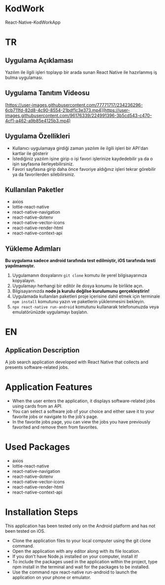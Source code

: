 # KodWork
React-Native-KodWorkApp

# TR

## Uygulama Açıklaması

Yazılım ile ilgili işleri toplayıp bir arada sunan React Native ile hazırlanmış iş bulma uygulaması.

## Uygulama Tanıtım Videosu

[https://user-images.githubusercontent.com/77771717/234236296-6cb711fd-82d8-4c90-8554-21bdf1c3e373.mp4](https://user-images.githubusercontent.com/96176339/224991396-3b5cd543-c470-4cf1-a462-a9b85e4125b3.mp4)

## Uygulama Özellikleri

* Kullanıcı uygulamaya girdiği zaman yazılım ile ilgili işleri bir API'dan kartlar ile gösterir
* İstediğiniz yazılım işine girip o işi favori işlerinize kaydedebilir ya da o işin sayfasına ilerleyebilirsiniz.
* Favori sayfasına girip daha önce favoriye aldığınız işleri tekrar görebilir ya da favorilerden silebilirsiniz.

## Kullanılan Paketler

* axios
* lottie-react-native
* react-native-navigation
* react-native-dotenv
* react-native-vector-icons
* react-native-render-html
* react-native-context-api

## Yükleme Adımları

**Bu uygulama sadece android tarafında test edilmiştir, iOS tarafında testi yapılmamıştır.**

1. Uygulamanın dosyalarını `git clone` komutu ile yerel bilgisayarınıza kopyalayın.
2. Uygulamayı herhangi bir editör ile dosya konumu ile birlikte açın.
3. Bilgisayarınızda **node js kurulu değilse kurulumunu gerçekleştirin!** 
4. Uygulamada kullanılan paketleri proje içerisine dahil etmek için terminale `npm install` komutunu yazın ve paketlerin yüklenmesini bekleyin.
5. `npx react-native run-android` komutunu kullanarak telefonunuzda veya emulatörünüzde uygulamayı başlatın.

# EN

## Application Description

A job search application developed with React Native that collects and presents software-related jobs.

# Application Features

* When the user enters the application, it displays software-related jobs using cards from an API.
* You can select a software job of your choice and either save it to your favorite jobs or navigate to the job's page.
* In the favorite jobs page, you can view the jobs you have previously favorited and remove them from favorites.

# Used Packages

* axios
* lottie-react-native
* react-native-navigation
* react-native-dotenv
* react-native-vector-icons
* react-native-render-html
* react-native-context-api

# Installation Steps

This application has been tested only on the Android platform and has not been tested on iOS.

* Clone the application files to your local computer using the git clone command.
* Open the application with any editor along with its file location.
* If you don't have Node.js installed on your computer, install it!
* To include the packages used in the application within the project, type npm install in the terminal and wait for the packages to be installed.
* Use the command npx react-native run-android to launch the application on your phone or emulator.

